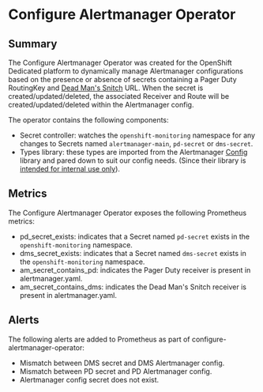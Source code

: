 # Configure Alertmanager Operator

## Summary
The Configure Alertmanager Operator was created for the OpenShift Dedicated platform to dynamically manage Alertmanager configurations based on the presence or absence of secrets containing a Pager Duty RoutingKey and [Dead Man's Snitch](https://deadmanssnitch.com) URL. When the secret is created/updated/deleted, the associated Receiver and Route will be created/updated/deleted within the Alertmanager config.

The operator contains the following components:

* Secret controller: watches the `openshift-monitoring` namespace for any changes to Secrets named `alertmanager-main`, `pd-secret` or `dms-secret`.
* Types library: these types are imported from the Alertmanager [Config](https://github.com/prometheus/alertmanager/blob/master/config/config.go) library and pared down to suit our config needs. (Since their library is [intended for internal use only](https://github.com/prometheus/alertmanager/pull/1804#issuecomment-482038079)).


## Metrics
The Configure Alertmanager Operator exposes the following Prometheus metrics:

* pd_secret_exists: indicates that a Secret named `pd-secret` exists in the `openshift-monitoring` namespace.
* dms_secret_exists: indicates that a Secret named `dms-secret` exists in the `openshift-monitoring` namespace.
* am_secret_contains_pd: indicates the Pager Duty receiver is present in alertmanager.yaml.
* am_secret_contains_dms: indicates the Dead Man's Snitch receiver is present in alertmanager.yaml.

## Alerts
The following alerts are added to Prometheus as part of configure-alertmanager-operator:
* Mismatch between DMS secret and DMS Alertmanager config.
* Mismatch between PD secret and PD Alertmanager config.
* Alertmanager config secret does not exist.
